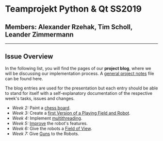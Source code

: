 # Teamprojekt Python & Qt SS2019

## Members: Alexander Rzehak, Tim Scholl, Leander Zimmermann
---
## Issue Overview
In the following list, you will find the pages of our **project blog**, where we will be discussing our implementation process. A [general project notes](/notes.md) file can be found here.

The blog entries are used for the presentation but each entry should be able to stand for itself with a self-explanatory documentation of the respective week's tasks, issues and changes.

- *Week 2:* Paint a [chess board](/chess.md).
- *Week 3:* Create a [first Version of a Playing Field and Robot](/Week3.md).
- *Week 4:* Implement [multithreading](/week4_multithreading.md).
- *Week 5:* [Improve](/week5_smarter_bots.md) the robot's features.
- *Week 6:* Give the robots a [Field of View](/week6_field_of_view.md).
- *Week 7:* Give [Guns](/week7_armed_bots.md) to the Robots.
